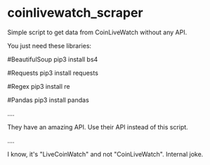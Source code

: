 # coinlivewatch_scraper

Simple script to get data from CoinLiveWatch without any API.

You just need these libraries:

#BeautifulSoup
pip3 install bs4

#Requests
pip3 install requests

#Regex
pip3 install re

#Pandas
pip3 install pandas

....

They have an amazing API. Use their API instead of this script. 

....

I know, it's "LiveCoinWatch" and not "CoinLiveWatch". Internal joke.
